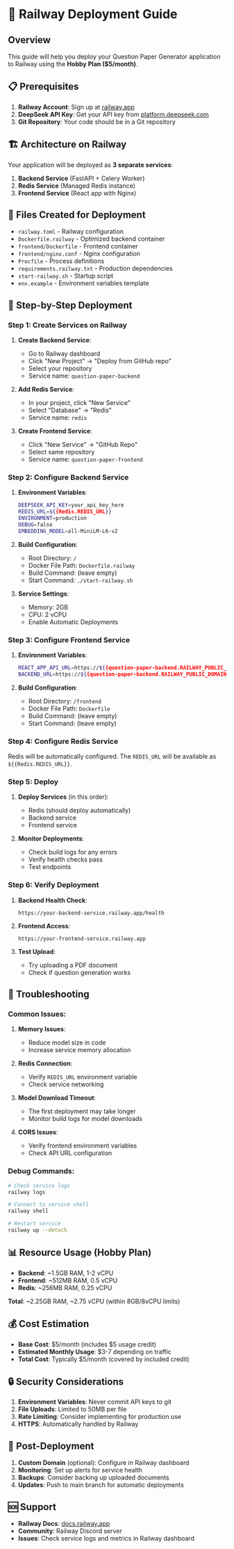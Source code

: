 # 🚀 Railway Deployment Guide

## Overview
This guide will help you deploy your Question Paper Generator application to Railway using the **Hobby Plan ($5/month)**.

## 📋 Prerequisites

1. **Railway Account**: Sign up at [railway.app](https://railway.app)
2. **DeepSeek API Key**: Get your API key from [platform.deepseek.com](https://platform.deepseek.com)
3. **Git Repository**: Your code should be in a Git repository

## 🏗️ Architecture on Railway

Your application will be deployed as **3 separate services**:

1. **Backend Service** (FastAPI + Celery Worker)
2. **Redis Service** (Managed Redis instance)
3. **Frontend Service** (React app with Nginx)

## 📁 Files Created for Deployment

- `railway.toml` - Railway configuration
- `Dockerfile.railway` - Optimized backend container
- `frontend/Dockerfile` - Frontend container
- `frontend/nginx.conf` - Nginx configuration
- `Procfile` - Process definitions
- `requirements.railway.txt` - Production dependencies
- `start-railway.sh` - Startup script
- `env.example` - Environment variables template

## 🚀 Step-by-Step Deployment

### Step 1: Create Services on Railway

1. **Create Backend Service**:
   - Go to Railway dashboard
   - Click "New Project" → "Deploy from GitHub repo"
   - Select your repository
   - Service name: `question-paper-backend`

2. **Add Redis Service**:
   - In your project, click "New Service"
   - Select "Database" → "Redis"
   - Service name: `redis`

3. **Create Frontend Service**:
   - Click "New Service" → "GitHub Repo"
   - Select same repository
   - Service name: `question-paper-frontend`

### Step 2: Configure Backend Service

1. **Environment Variables**:
   ```bash
   DEEPSEEK_API_KEY=your_api_key_here
   REDIS_URL=${{Redis.REDIS_URL}}
   ENVIRONMENT=production
   DEBUG=false
   EMBEDDING_MODEL=all-MiniLM-L6-v2
   ```

2. **Build Configuration**:
   - Root Directory: `/`
   - Docker File Path: `Dockerfile.railway`
   - Build Command: (leave empty)
   - Start Command: `./start-railway.sh`

3. **Service Settings**:
   - Memory: 2GB
   - CPU: 2 vCPU
   - Enable Automatic Deployments

### Step 3: Configure Frontend Service

1. **Environment Variables**:
   ```bash
   REACT_APP_API_URL=https://${{question-paper-backend.RAILWAY_PUBLIC_DOMAIN}}
   BACKEND_URL=https://${{question-paper-backend.RAILWAY_PUBLIC_DOMAIN}}
   ```

2. **Build Configuration**:
   - Root Directory: `/frontend`
   - Docker File Path: `Dockerfile`
   - Build Command: (leave empty)
   - Start Command: (leave empty)

### Step 4: Configure Redis Service

Redis will be automatically configured. The `REDIS_URL` will be available as `${{Redis.REDIS_URL}}`.

### Step 5: Deploy

1. **Deploy Services** (in this order):
   - Redis (should deploy automatically)
   - Backend service
   - Frontend service

2. **Monitor Deployments**:
   - Check build logs for any errors
   - Verify health checks pass
   - Test endpoints

### Step 6: Verify Deployment

1. **Backend Health Check**:
   ```
   https://your-backend-service.railway.app/health
   ```

2. **Frontend Access**:
   ```
   https://your-frontend-service.railway.app
   ```

3. **Test Upload**:
   - Try uploading a PDF document
   - Check if question generation works

## 🔧 Troubleshooting

### Common Issues:

1. **Memory Issues**:
   - Reduce model size in code
   - Increase service memory allocation

2. **Redis Connection**:
   - Verify `REDIS_URL` environment variable
   - Check service networking

3. **Model Download Timeout**:
   - The first deployment may take longer
   - Monitor build logs for model downloads

4. **CORS Issues**:
   - Verify frontend environment variables
   - Check API URL configuration

### Debug Commands:

```bash
# Check service logs
railway logs

# Connect to service shell
railway shell

# Restart service
railway up --detach
```

## 📊 Resource Usage (Hobby Plan)

- **Backend**: ~1.5GB RAM, 1-2 vCPU
- **Frontend**: ~512MB RAM, 0.5 vCPU
- **Redis**: ~256MB RAM, 0.25 vCPU

**Total**: ~2.25GB RAM, ~2.75 vCPU (within 8GB/8vCPU limits)

## 💰 Cost Estimation

- **Base Cost**: $5/month (includes $5 usage credit)
- **Estimated Monthly Usage**: $3-7 depending on traffic
- **Total Cost**: Typically $5/month (covered by included credit)

## 🔒 Security Considerations

1. **Environment Variables**: Never commit API keys to git
2. **File Uploads**: Limited to 50MB per file
3. **Rate Limiting**: Consider implementing for production use
4. **HTTPS**: Automatically handled by Railway

## 📝 Post-Deployment

1. **Custom Domain** (optional): Configure in Railway dashboard
2. **Monitoring**: Set up alerts for service health
3. **Backups**: Consider backing up uploaded documents
4. **Updates**: Push to main branch for automatic deployments

## 🆘 Support

- **Railway Docs**: [docs.railway.app](https://docs.railway.app)
- **Community**: Railway Discord server
- **Issues**: Check service logs and metrics in Railway dashboard 
